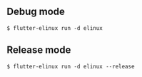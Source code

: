 ## Debug mode
```Shell
$ flutter-elinux run -d elinux
```

## Release mode
```Shell
$ flutter-elinux run -d elinux --release
```
